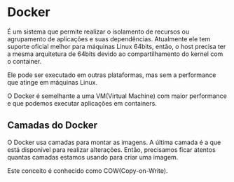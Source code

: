 # Docker

É um sistema que permite realizar o isolamento de recursos ou agrupamento de aplicações e suas dependências. Atualmente ele tem suporte oficial melhor para máquinas Linux 64bits, então, o host precisa ter a mesma arquitetura de 64bits devido ao compartilhamento do kernel com o container.

Ele pode ser executado em outras plataformas, mas sem a performance que atinge em máquinas Linux.

O Docker é semelhante a uma VM(Virtual Machine) com maior performance e que podemos executar aplicações em containers.

## Camadas do Docker

O Docker usa camadas para montar as imagens. A última camada é a que está disponível para realizar alterações. Então, precisamos ficar atentos quantas camadas estamos usando para criar uma imagem.

Este conceito é conhecido como COW(Copy-on-Write).
